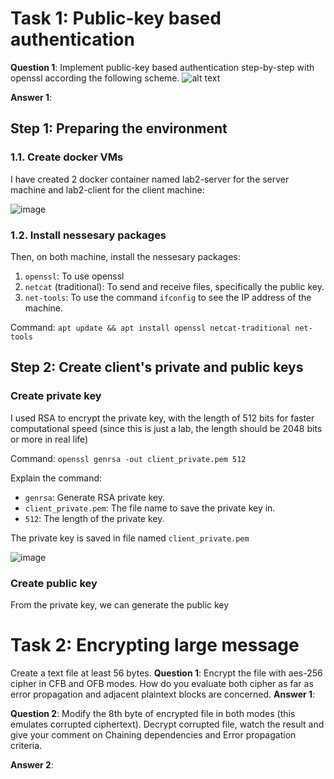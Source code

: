 # Task 1: Public-key based authentication 
**Question 1**: 
Implement public-key based authentication step-by-step with openssl according the following scheme.
![alt text](image-1.png)

**Answer 1**:

## Step 1: Preparing the environment
### 1.1. Create docker VMs
I have created 2 docker container named lab2-server for the server machine and lab2-client for the client machine:

![image](https://github.com/user-attachments/assets/9f87fce3-d9a6-415b-9867-7c038bdab777)

### 1.2. Install nessesary packages
Then, on both machine, install the nessesary packages:

1. `openssl`: To use openssl
2. `netcat` (traditional): To send and receive files, specifically the public key.
3. `net-tools`: To use the command `ifconfig` to see the IP address of the machine.

Command: `apt update && apt install openssl netcat-traditional net-tools`

## Step 2: Create client's private and public keys
### Create private key

I used RSA to encrypt the private key, with the length of 512 bits for faster computational speed (since this is just a lab, the length should be 2048 bits or more in real life)

Command: `openssl genrsa -out client_private.pem 512`

Explain the command:

- `genrsa`: Generate RSA private key.
- `client_private.pem`: The file name to save the private key in.
- `512`: The length of the private key.

The private key is saved in file named `client_private.pem`

![image](https://github.com/user-attachments/assets/80b499fa-061e-44bf-86b2-eea52b2ac933)

### Create public key

From the private key, we can generate the public key

 
# Task 2: Encrypting large message 
Create a text file at least 56 bytes.
**Question 1**:
Encrypt the file with aes-256 cipher in CFB and OFB modes. How do you evaluate both cipher as far as error propagation and adjacent plaintext blocks are concerned. 
**Answer 1**:

**Question 2**:
Modify the 8th byte of encrypted file in both modes (this emulates corrupted ciphertext).
Decrypt corrupted file, watch the result and give your comment on Chaining dependencies and Error propagation criteria.

**Answer 2**:





